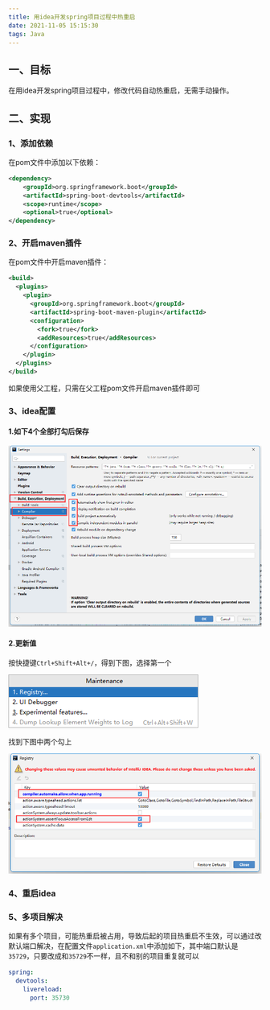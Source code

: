 ```yaml
---
title: 用idea开发spring项目过程中热重启
date: 2021-11-05 15:15:30
tags: Java
---
```


## 一、目标

在用idea开发spring项目过程中，修改代码自动热重启，无需手动操作。

<!--more-->

## 二、实现

### 1、添加依赖

在pom文件中添加以下依赖：

```xml
<dependency>
    <groupId>org.springframework.boot</groupId>
    <artifactId>spring-boot-devtools</artifactId>
    <scope>runtime</scope>
    <optional>true</optional>
</dependency>
```

### 2、开启maven插件

在pom文件中开启maven插件：

```xml
<build>
  <plugins>
    <plugin>
      <groupId>org.springframework.boot</groupId>
      <artifactId>spring-boot-maven-plugin</artifactId>
      <configuration>
        <fork>true</fork>
        <addResources>true</addResources>
      </configuration>
    </plugin>
  </plugins>
</build>
```

如果使用父工程，只需在父工程pom文件开启maven插件即可

### 3、idea配置

#### 1.如下4个全部打勾后保存

![image-20211105153505610](newpost-23/image-20211105153505610.png)

#### 2.更新值

按快捷键`Ctrl+Shift+Alt+/`，得到下图，选择第一个

![image-20211105152646721](newpost-23/image-20211105152646721.png)

找到下图中两个勾上

![image-20211105152853032](newpost-23/image-20211105152853032.png)

### 4、重启idea

### 5、多项目解决

如果有多个项目，可能热重启被占用，导致后起的项目热重启不生效，可以通过改默认端口解决，在配置文件`application.xml`中添加如下，其中端口默认是`35729`，只要改成和`35729`不一样，且不和别的项目重复就可以

```yml
spring:
  devtools:
    livereload:
      port: 35730
```
